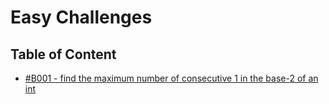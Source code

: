 # Easy Challenges

## Table of Content
* [#B001 - find the maximum number of consecutive 1 in the base-2 of an int](https://github.com/mohsen1932/javascript-coding-challenges/tree/master/src/Beginner/B001)